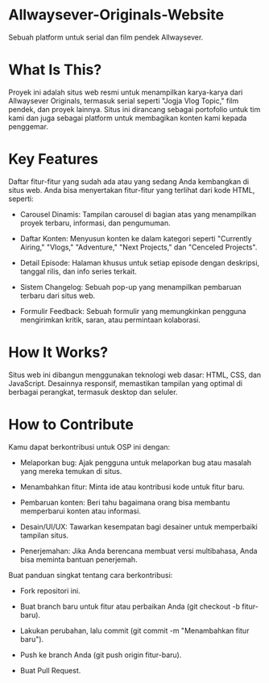# Allwaysever-Originals-Website
Sebuah platform untuk serial dan film pendek Allwaysever.

# What Is This?
Proyek ini adalah situs web resmi untuk menampilkan karya-karya dari Allwaysever Originals, termasuk serial seperti "Jogja Vlog Topic," film pendek, dan proyek lainnya. Situs ini dirancang sebagai portofolio untuk tim kami dan juga sebagai platform untuk membagikan konten kami kepada penggemar.

# Key Features
Daftar fitur-fitur yang sudah ada atau yang sedang Anda kembangkan di situs web. Anda bisa menyertakan fitur-fitur yang terlihat dari kode HTML, seperti:

- Carousel Dinamis: Tampilan carousel di bagian atas yang menampilkan proyek terbaru, informasi, dan pengumuman.

- Daftar Konten: Menyusun konten ke dalam kategori seperti "Currently Airing," "Vlogs," "Adventure," "Next Projects," dan "Cenceled Projects".

- Detail Episode: Halaman khusus untuk setiap episode dengan deskripsi, tanggal rilis, dan info series terkait.

- Sistem Changelog: Sebuah pop-up yang menampilkan pembaruan terbaru dari situs web.

- Formulir Feedback: Sebuah formulir yang memungkinkan pengguna mengirimkan kritik, saran, atau permintaan kolaborasi.

# How It Works?
Situs web ini dibangun menggunakan teknologi web dasar: HTML, CSS, dan JavaScript. Desainnya responsif, memastikan tampilan yang optimal di berbagai perangkat, termasuk desktop dan seluler.

# How to Contribute
Kamu dapat berkontribusi untuk OSP ini dengan:

- Melaporkan bug: Ajak pengguna untuk melaporkan bug atau masalah yang mereka temukan di situs.

- Menambahkan fitur: Minta ide atau kontribusi kode untuk fitur baru.

- Pembaruan konten: Beri tahu bagaimana orang bisa membantu memperbarui konten atau informasi.

- Desain/UI/UX: Tawarkan kesempatan bagi desainer untuk memperbaiki tampilan situs.

- Penerjemahan: Jika Anda berencana membuat versi multibahasa, Anda bisa meminta bantuan penerjemah.

Buat panduan singkat tentang cara berkontribusi:

- Fork repositori ini.

- Buat branch baru untuk fitur atau perbaikan Anda (git checkout -b fitur-baru).

- Lakukan perubahan, lalu commit (git commit -m "Menambahkan fitur baru").

- Push ke branch Anda (git push origin fitur-baru).

- Buat Pull Request.

